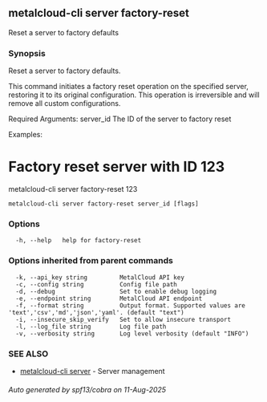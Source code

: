 ## metalcloud-cli server factory-reset

Reset a server to factory defaults

### Synopsis

Reset a server to factory defaults.

This command initiates a factory reset operation on the specified server,
restoring it to its original configuration. This operation is irreversible
and will remove all custom configurations.

Required Arguments:
  server_id              The ID of the server to factory reset

Examples:
  # Factory reset server with ID 123
  metalcloud-cli server factory-reset 123


```
metalcloud-cli server factory-reset server_id [flags]
```

### Options

```
  -h, --help   help for factory-reset
```

### Options inherited from parent commands

```
  -k, --api_key string         MetalCloud API key
  -c, --config string          Config file path
  -d, --debug                  Set to enable debug logging
  -e, --endpoint string        MetalCloud API endpoint
  -f, --format string          Output format. Supported values are 'text','csv','md','json','yaml'. (default "text")
  -i, --insecure_skip_verify   Set to allow insecure transport
  -l, --log_file string        Log file path
  -v, --verbosity string       Log level verbosity (default "INFO")
```

### SEE ALSO

* [metalcloud-cli server](metalcloud-cli_server.md)	 - Server management

###### Auto generated by spf13/cobra on 11-Aug-2025
